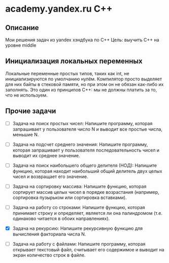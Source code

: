 # academy.yandex.ru C++

## Описание

Мои решения задач из yandex хэндбука по С++
Цель: выучить С++ на уровне middle

## Инициализация локальных переменных

Локальные переменные простых типов, таких как int, не инициализируются по умолчанию нулём. Компилятор просто выделяет для них байты в стековой памяти, но при этом он не обязан как-либо их заполнять. Это один из принципов C++: мы не должны платить за то, что не используем.

## Прочие задачи

- [ ] Задача на поиск простых чисел:
Напишите программу, которая запрашивает у пользователя число N и выводит все простые числа, меньшие N.

- [ ] Задача на подсчет среднего значения:
Напишите программу, которая запрашивает у пользователя последовательность чисел и выводит их среднее значение.

- [ ] Задача на поиск наибольшего общего делителя (НОД):
Напишите функцию, которая находит наибольший общий делитель двух целых чисел и возвращает его значение.

- [ ] Задача на сортировку массива:
Напишите функцию, которая сортирует массив целых чисел в порядке возрастания (например, сортировка пузырьком или сортировка вставками).

- [ ] Задача на работу со строками:
Напишите функцию, которая принимает строку и определяет, является ли она палиндромом (т.е. одинаково читается в обоих направлениях).

- [x] Задача на рекурсию:
Напишите рекурсивную функцию для вычисления факториала числа N.

- [ ] Задача на работу с файлами:
Напишите программу, которая открывает текстовый файл, считывает его содержимое и выводит на экран количество строк в файле.
